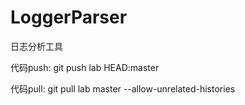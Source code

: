 # LoggerParser
日志分析工具

代码push:
git push lab HEAD:master

代码pull:
git pull lab master --allow-unrelated-histories
